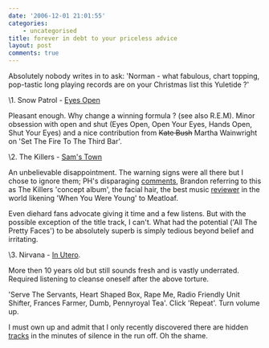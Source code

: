 ```yaml
---
date: '2006-12-01 21:01:55'
categories:
    - uncategorised
title: forever in debt to your priceless advice
layout: post
comments: true
---
```

Absolutely nobody writes in to ask: 'Norman - what fabulous, chart
topping, pop-tastic long playing records are on your Christmas list this
Yuletide ?'

\1. Snow Patrol - [Eyes
Open](http://www.amazon.co.uk/Eyes-Open-Snow-Patrol/dp/B000F5GJY6/sr=1-1/qid=1164980517/ref=sr_1_1/203-2869917-8143900?ie=UTF8&s=music)

Pleasant enough. Why change a winning formula ? (see also R.E.M). Minor
obsession with open and shut (Eyes Open, Open Your Eyes, Hands Open,
Shut Your Eyes) and a nice contribution from ~~Kate Bush~~ Martha
Wainwright on 'Set The Fire To The Third Bar'.

\2. The Killers - [Sam's
Town](http://www.amazon.co.uk/Sams-Town-Killers/dp/B000HDR9NG/sr=8-1/qid=1164980452/ref=pd_ka_1/203-2869917-8143900?ie=UTF8&s=music)

An unbelievable disappointment. The warning signs were all there but I
chose to ignore them; PH's disparaging
[comments](http://www.nbrightside.com/blog/2006/09/11/the-killers/#comment-862),
Brandon referring to this as The Killers 'concept album', the facial
hair, the best music
[reviewer](http://www.nbrightside.com/blog/2006/02/23/probably-the-best-music-review-in-the-world/)
in the world likening 'When You Were Young' to Meatloaf.

Even diehard fans advocate giving it time and a few listens. But with
the possible exception of the title track, I can't. What had the
potential ('All The Pretty Faces') to be absolutely superb is simply
tedious beyond belief and irritating.

\3. Nirvana - [In
Utero](http://www.amazon.co.uk/Utero-Nirvana/dp/B0000072KY/sr=1-1/qid=1164985516/ref=sr_1_1/203-2869917-8143900?ie=UTF8&s=music).

More then 10 years old but still sounds fresh and is vastly underrated.
Required listening to cleanse oneself after the above torture.

'Serve The Servants, Heart Shaped Box, Rape Me, Radio Friendly Unit
Shifter, Frances Farmer, Dumb, Pennyroyal Tea'. Click 'Repeat'. Turn
volume up.

I must own up and admit that I only recently discovered there are hidden
[tracks](http://www.completenirvana.co.uk/php/faq/#15) in the minutes of
silence in the run off. Oh the shame.
